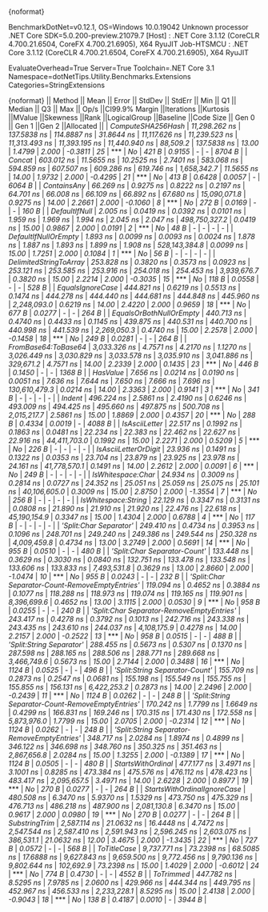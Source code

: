 {noformat}

BenchmarkDotNet=v0.12.1, OS=Windows 10.0.19042
Unknown processor
.NET Core SDK=5.0.200-preview.21079.7
  [Host]     : .NET Core 3.1.12 (CoreCLR 4.700.21.6504, CoreFX 4.700.21.6905), X64 RyuJIT
  Job-HTSMCU : .NET Core 3.1.12 (CoreCLR 4.700.21.6504, CoreFX 4.700.21.6905), X64 RyuJIT

EvaluateOverhead=True  Server=True  Toolchain=.NET Core 3.1  
Namespace=dotNetTips.Utility.Benchmarks.Extensions  Categories=StringExtensions  

{noformat}
||                                           Method ||         Mean ||      Error ||     StdDev ||    StdErr ||          Min ||           Q1 ||       Median ||           Q3 ||          Max ||         Op/s ||CI99.9% Margin ||Iterations ||Kurtosis ||MValue ||Skewness ||Rank ||LogicalGroup ||Baseline ||Code Size || Gen 0 || Gen 1 ||Gen 2 ||Allocated ||
|                                 *ComputeSHA256Hash* | *11,298.262 ns* | *137.5838 ns* | *114.8887 ns* | *31.8644 ns* | *11,117.626 ns* | *11,239.523 ns* | *11,313.493 ns* | *11,393.195 ns* | *11,440.940 ns* |      *88,509.2* |    *137.5838 ns* |      *13.00* |   *1.4799* |  *2.000* |  *-0.3811* |   *25* |            *** |       *No* |     *421 B* | *0.9155* |      *-* |     *-* |    *8704 B* |
|                                            *Concat* |    *603.012 ns* |  *11.5655 ns* |  *10.2525 ns* |  *2.7401 ns* |    *583.068 ns* |    *594.859 ns* |    *607.507 ns* |    *609.286 ns* |    *619.746 ns* |   *1,658,342.7* |     *11.5655 ns* |      *14.00* |   *1.9732* |  *2.000* |  *-0.4295* |   *21* |            *** |       *No* |     *413 B* | *0.6428* | *0.0057* |     *-* |    *6064 B* |
|                                       *ContainsAny* |     *66.269 ns* |   *0.9275 ns* |   *0.8222 ns* |  *0.2197 ns* |     *64.701 ns* |     *66.008 ns* |     *66.109 ns* |     *66.892 ns* |     *67.680 ns* |  *15,090,071.8* |      *0.9275 ns* |      *14.00* |   *2.2661* |  *2.000* |  *-0.1060* |    *8* |            *** |       *No* |     *272 B* | *0.0169* |      *-* |     *-* |     *160 B* |
|                                     *DefaultIfNull* |      *2.005 ns* |   *0.0419 ns* |   *0.0392 ns* |  *0.0101 ns* |      *1.959 ns* |      *1.969 ns* |      *1.994 ns* |      *2.045 ns* |      *2.047 ns* | *498,750,327.2* |      *0.0419 ns* |      *15.00* |   *0.9867* |  *2.000* |   *0.0191* |    *2* |            *** |       *No* |      *48 B* |      *-* |      *-* |     *-* |         *-* |
|                              *DefaultIfNullOrEmpty* |      *1.893 ns* |   *0.0099 ns* |   *0.0093 ns* |  *0.0024 ns* |      *1.878 ns* |      *1.887 ns* |      *1.893 ns* |      *1.899 ns* |      *1.908 ns* | *528,143,384.8* |      *0.0099 ns* |      *15.00* |   *1.7251* |  *2.000* |   *0.1084* |    *1* |            *** |       *No* |      *56 B* |      *-* |      *-* |     *-* |         *-* |
|                            *DelimitedStringToArray* |    *253.828 ns* |   *0.3820 ns* |   *0.3573 ns* |  *0.0923 ns* |    *253.121 ns* |    *253.585 ns* |    *253.916 ns* |    *254.018 ns* |    *254.453 ns* |   *3,939,676.7* |      *0.3820 ns* |      *15.00* |   *2.2214* |  *2.000* |  *-0.3035* |   *15* |            *** |       *No* |     *118 B* | *0.0558* |      *-* |     *-* |     *528 B* |
|                                  *EqualsIgnoreCase* |    *444.821 ns* |   *0.6219 ns* |   *0.5513 ns* |  *0.1474 ns* |    *444.278 ns* |    *444.440 ns* |    *444.681 ns* |    *444.848 ns* |    *445.960 ns* |   *2,248,093.0* |      *0.6219 ns* |      *14.00* |   *2.4220* |  *2.000* |   *0.9659* |   *18* |            *** |       *No* |     *677 B* | *0.0277* |      *-* |     *-* |     *264 B* |
|                           *EqualsOrBothNullOrEmpty* |    *440.713 ns* |   *0.4740 ns* |   *0.4433 ns* |  *0.1145 ns* |    *439.875 ns* |    *440.531 ns* |    *440.700 ns* |    *440.998 ns* |    *441.539 ns* |   *2,269,050.3* |      *0.4740 ns* |      *15.00* |   *2.2578* |  *2.000* |  *-0.1458* |   *18* |            *** |       *No* |     *249 B* | *0.0281* |      *-* |     *-* |     *264 B* |
|                               *FromBase64:ToBase64* |  *3,033.326 ns* |   *4.7571 ns* |   *4.2170 ns* |  *1.1270 ns* |  *3,026.449 ns* |  *3,030.829 ns* |  *3,033.578 ns* |  *3,035.910 ns* |  *3,041.886 ns* |     *329,671.2* |      *4.7571 ns* |      *14.00* |   *2.2339* |  *2.000* |   *0.1435* |   *23* |            *** |       *No* |     *446 B* | *0.1450* |      *-* |     *-* |    *1368 B* |
|                                          *HasValue* |      *7.656 ns* |   *0.0214 ns* |   *0.0190 ns* |  *0.0051 ns* |      *7.636 ns* |      *7.644 ns* |      *7.650 ns* |      *7.666 ns* |      *7.696 ns* | *130,610,479.3* |      *0.0214 ns* |      *14.00* |   *2.3363* |  *2.000* |   *0.9141* |    *3* |            *** |       *No* |     *341 B* |      *-* |      *-* |     *-* |         *-* |
|                                            *Indent* |    *496.224 ns* |   *2.5861 ns* |   *2.4190 ns* |  *0.6246 ns* |    *493.009 ns* |    *494.425 ns* |    *495.660 ns* |    *497.875 ns* |    *500.708 ns* |   *2,015,217.7* |      *2.5861 ns* |      *15.00* |   *1.8869* |  *2.000* |   *0.4357* |   *20* |            *** |       *No* |     *288 B* | *0.4334* | *0.0019* |     *-* |    *4088 B* |
|                                     *IsAsciiLetter* |     *22.517 ns* |   *0.1992 ns* |   *0.1863 ns* |  *0.0481 ns* |     *22.234 ns* |     *22.383 ns* |     *22.462 ns* |     *22.627 ns* |     *22.916 ns* |  *44,411,703.0* |      *0.1992 ns* |      *15.00* |   *2.2271* |  *2.000* |   *0.5209* |    *5* |            *** |       *No* |     *226 B* |      *-* |      *-* |     *-* |         *-* |
|                              *IsAsciiLetterOrDigit* |     *23.936 ns* |   *0.1491 ns* |   *0.1322 ns* |  *0.0353 ns* |     *23.704 ns* |     *23.879 ns* |     *23.925 ns* |     *23.978 ns* |     *24.161 ns* |  *41,778,570.1* |      *0.1491 ns* |      *14.00* |   *2.2612* |  *2.000* |   *0.0091* |    *6* |            *** |       *No* |     *249 B* |      *-* |      *-* |     *-* |         *-* |
|                                 *IsWhitespace:Char* |     *24.934 ns* |   *0.3009 ns* |   *0.2814 ns* |  *0.0727 ns* |     *24.352 ns* |     *25.051 ns* |     *25.059 ns* |     *25.075 ns* |     *25.101 ns* |  *40,106,605.0* |      *0.3009 ns* |      *15.00* |   *2.8750* |  *2.000* |  *-1.3554* |    *7* |            *** |       *No* |     *256 B* |      *-* |      *-* |     *-* |         *-* |
|                               *IsWhitespace:String* |     *22.129 ns* |   *0.3347 ns* |   *0.3131 ns* |  *0.0808 ns* |     *21.890 ns* |     *21.910 ns* |     *21.920 ns* |     *22.476 ns* |     *22.618 ns* |  *45,190,154.9* |      *0.3347 ns* |      *15.00* |   *1.4304* |  *2.000* |   *0.6788* |    *4* |            *** |       *No* |     *117 B* |      *-* |      *-* |     *-* |         *-* |
|                            *'Split:Char Separator'* |    *249.410 ns* |   *0.4734 ns* |   *0.3953 ns* |  *0.1096 ns* |    *248.701 ns* |    *249.240 ns* |    *249.386 ns* |    *249.544 ns* |    *250.328 ns* |   *4,009,459.8* |      *0.4734 ns* |      *13.00* |   *3.2749* |  *2.000* |   *0.5691* |   *14* |            *** |       *No* |     *955 B* | *0.0510* |      *-* |     *-* |     *480 B* |
|                      *'Split:Char Separator-Count'* |    *133.448 ns* |   *0.3629 ns* |   *0.3030 ns* |  *0.0840 ns* |    *132.751 ns* |    *133.478 ns* |    *133.548 ns* |    *133.606 ns* |    *133.833 ns* |   *7,493,531.8* |      *0.3629 ns* |      *13.00* |   *2.8660* |  *2.000* |  *-1.0474* |   *10* |            *** |       *No* |     *955 B* | *0.0243* |      *-* |     *-* |     *232 B* |
|   *'Split:Char Separator-Count-RemoveEmptyEntries'* |    *119.094 ns* |   *0.4652 ns* |   *0.3884 ns* |  *0.1077 ns* |    *118.288 ns* |    *118.973 ns* |    *119.074 ns* |    *119.165 ns* |    *119.901 ns* |   *8,396,699.6* |      *0.4652 ns* |      *13.00* |   *3.1115* |  *2.000* |   *0.0530* |    *9* |            *** |       *No* |     *958 B* | *0.0255* |      *-* |     *-* |     *240 B* |
|         *'Split:Char Separator-RemoveEmptyEntries'* |    *243.417 ns* |   *0.4278 ns* |   *0.3792 ns* |  *0.1013 ns* |    *242.716 ns* |    *243.338 ns* |    *243.435 ns* |    *243.610 ns* |    *244.037 ns* |   *4,108,175.9* |      *0.4278 ns* |      *14.00* |   *2.2157* |  *2.000* |  *-0.2522* |   *13* |            *** |       *No* |     *958 B* | *0.0515* |      *-* |     *-* |     *488 B* |
|                          *'Split:String Separator'* |    *288.455 ns* |   *0.5673 ns* |   *0.5307 ns* |  *0.1370 ns* |    *287.598 ns* |    *288.165 ns* |    *288.506 ns* |    *288.771 ns* |    *289.668 ns* |   *3,466,749.6* |      *0.5673 ns* |      *15.00* |   *2.7144* |  *2.000* |   *0.3488* |   *16* |            *** |       *No* |    *1124 B* | *0.0525* |      *-* |     *-* |     *496 B* |
|                    *'Split:String Separator-Count'* |    *155.709 ns* |   *0.2873 ns* |   *0.2547 ns* |  *0.0681 ns* |    *155.198 ns* |    *155.549 ns* |    *155.755 ns* |    *155.855 ns* |    *156.131 ns* |   *6,422,253.2* |      *0.2873 ns* |      *14.00* |   *2.2496* |  *2.000* |  *-0.2439* |   *11* |            *** |       *No* |    *1124 B* | *0.0262* |      *-* |     *-* |     *248 B* |
| *'Split:String Separator-Count-RemoveEmptyEntries'* |    *170.242 ns* |   *1.7799 ns* |   *1.6649 ns* |  *0.4299 ns* |    *166.831 ns* |    *169.246 ns* |    *170.315 ns* |    *171.430 ns* |    *172.558 ns* |   *5,873,976.0* |      *1.7799 ns* |      *15.00* |   *2.0705* |  *2.000* |  *-0.2314* |   *12* |            *** |       *No* |    *1124 B* | *0.0262* |      *-* |     *-* |     *248 B* |
|       *'Split:String Separator-RemoveEmptyEntries'* |    *348.717 ns* |   *2.0284 ns* |   *1.8974 ns* |  *0.4899 ns* |    *346.122 ns* |    *346.698 ns* |    *348.760 ns* |    *350.325 ns* |    *351.463 ns* |   *2,867,656.8* |      *2.0284 ns* |      *15.00* |   *1.3255* |  *2.000* |  *-0.1389* |   *17* |            *** |       *No* |    *1124 B* | *0.0505* |      *-* |     *-* |     *480 B* |
|                                 *StartsWithOrdinal* |    *477.177 ns* |   *3.4971 ns* |   *3.1001 ns* |  *0.8285 ns* |    *473.384 ns* |    *475.576 ns* |    *476.112 ns* |    *478.423 ns* |    *483.417 ns* |   *2,095,657.5* |      *3.4971 ns* |      *14.00* |   *2.6228* |  *2.000* |   *0.8977* |   *19* |            *** |       *No* |     *270 B* | *0.0277* |      *-* |     *-* |     *264 B* |
|                       *StartsWithOrdinalIgnoreCase* |    *480.508 ns* |   *6.3470 ns* |   *5.9370 ns* |  *1.5329 ns* |    *473.750 ns* |    *475.329 ns* |    *476.713 ns* |    *486.218 ns* |    *487.900 ns* |   *2,081,130.8* |      *6.3470 ns* |      *15.00* |   *0.9617* |  *2.000* |   *0.0980* |   *19* |            *** |       *No* |     *270 B* | *0.0277* |      *-* |     *-* |     *264 B* |
|                                     *SubstringTrim* |  *2,587.114 ns* |  *21.0632 ns* |  *16.4448 ns* |  *4.7472 ns* |  *2,547.544 ns* |  *2,587.410 ns* |  *2,591.943 ns* |  *2,596.245 ns* |  *2,603.075 ns* |     *386,531.1* |     *21.0632 ns* |      *12.00* |   *3.4675* |  *2.000* |  *-1.3435* |   *22* |            *** |       *No* |     *727 B* | *0.0572* |      *-* |     *-* |     *568 B* |
|                                       *ToTitleCase* |  *9,737.771 ns* |  *73.2398 ns* |  *68.5085 ns* | *17.6888 ns* |  *9,627.843 ns* |  *9,659.500 ns* |  *9,772.456 ns* |  *9,790.136 ns* |  *9,802.644 ns* |     *102,692.9* |     *73.2398 ns* |      *15.00* |   *1.4029* |  *2.000* |  *-0.6012* |   *24* |            *** |       *No* |     *774 B* | *0.4730* |      *-* |     *-* |    *4552 B* |
|                                         *ToTrimmed* |    *447.782 ns* |   *8.5295 ns* |   *7.9785 ns* |  *2.0600 ns* |    *429.966 ns* |    *444.344 ns* |    *449.795 ns* |    *452.967 ns* |    *456.533 ns* |   *2,233,228.1* |      *8.5295 ns* |      *15.00* |   *2.4138* |  *2.000* |  *-0.9043* |   *18* |            *** |       *No* |     *138 B* | *0.4187* | *0.0010* |     *-* |    *3944 B* |
